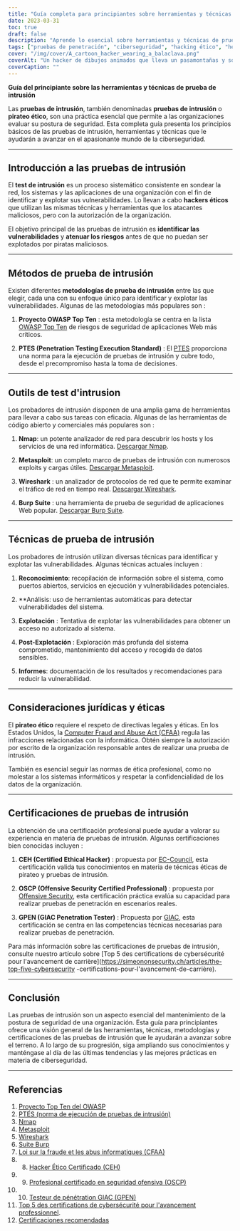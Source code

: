 ```yaml
---
title: "Guía completa para principiantes sobre herramientas y técnicas de pruebas de penetración"
date: 2023-03-31
toc: true
draft: false
description: "Aprende lo esencial sobre herramientas y técnicas de pruebas de penetración, metodologías y certificaciones para dar el pistoletazo de salida a tu carrera en ciberseguridad."
tags: ["pruebas de penetración", "ciberseguridad", "hacking ético", "herramientas", "técnicas", "guía para principiantes", "Nmap", "Metasploit", "Wireshark", "Burp Suite", "OSSTMM", "PTES", "OWASP", "CEH", "OSCP", "GPEN", "pruebas de seguridad", "evaluación de vulnerabilidades", "seguridad de redes", "seguridad de la información"].
cover: "/img/cover/A_cartoon_hacker_wearing_a_balaclava.png"
coverAlt: "Un hacker de dibujos animados que lleva un pasamontañas y sostiene una lupa, examinando una pantalla de ordenador que muestra varias herramientas de pruebas de hacking como Nmap, Metasploit, Wireshark y Burp Suite, con cerraduras digitales que simbolizan sistemas seguros en el fondo."
coverCaption: ""
---
```



 **Guía del principiante sobre las herramientas y técnicas de prueba de intrusión**
 
 Las **pruebas de intrusión**, también denominadas **pruebas de intrusión** o **pirateo ético**, son una práctica esencial que permite a las organizaciones evaluar su postura de seguridad. Esta completa guía presenta los principios básicos de las pruebas de intrusión, herramientas y técnicas que le ayudarán a avanzar en el apasionante mundo de la ciberseguridad.
 
 ______
 
 ## Introducción a las pruebas de intrusión
 
 El **test de intrusión** es un proceso sistemático consistente en sondear la red, los sistemas y las aplicaciones de una organización con el fin de identificar y explotar sus vulnerabilidades. Lo llevan a cabo **hackers éticos** que utilizan las mismas técnicas y herramientas que los atacantes maliciosos, pero con la autorización de la organización.
 
 El objetivo principal de las pruebas de intrusión es **identificar las vulnerabilidades** y **atenuar los riesgos** antes de que no puedan ser explotados por piratas maliciosos.
 
 ______
 
 ## Métodos de prueba de intrusión
 
 Existen diferentes **metodologías de prueba de intrusión** entre las que elegir, cada una con su enfoque único para identificar y explotar las vulnerabilidades. Algunas de las metodologías más populares son :
 
 1. **Proyecto OWASP Top Ten** : esta metodología se centra en la lista [OWASP Top Ten](https://owasp.org/www-project-top-ten/) de riesgos de seguridad de aplicaciones Web más críticos.
 
 2. **PTES (Penetration Testing Execution Standard)** : El [PTES](http://www.pentest-standard.org/index.php/Main_Page) proporciona una norma para la ejecución de pruebas de intrusión y cubre todo, desde el precompromiso hasta la toma de decisiones.
 
 ______
 
 ## Outils de test d'intrusion
 
 Los probadores de intrusión disponen de una amplia gama de herramientas para llevar a cabo sus tareas con eficacia. Algunas de las herramientas de código abierto y comerciales más populares son :
 
 1. **Nmap**: un potente analizador de red para descubrir los hosts y los servicios de una red informática. [Descargar Nmap](https://nmap.org/download.html).
 
 2. **Metasploit**: un completo marco de pruebas de intrusión con numerosos exploits y cargas útiles. [Descargar Metasploit](https://www.metasploit.com/download).
 
 3. **Wireshark** : un analizador de protocolos de red que te permite examinar el tráfico de red en tiempo real. [Descargar Wireshark](https://www.wireshark.org/download.html).
 
 4. **Burp Suite** : una herramienta de prueba de seguridad de aplicaciones Web popular. [Descargar Burp Suite](https://portswigger.net/burp/communitydownload).
 
 ______
 
 ## Técnicas de prueba de intrusión
 
 Los probadores de intrusión utilizan diversas técnicas para identificar y explotar las vulnerabilidades. Algunas técnicas actuales incluyen :
 
 1. **Reconocimiento**: recopilación de información sobre el sistema, como puertos abiertos, servicios en ejecución y vulnerabilidades potenciales.
 
 2. **Análisis: uso de herramientas automáticas para detectar vulnerabilidades del sistema.
 
 3. **Explotación** : Tentativa de explotar las vulnerabilidades para obtener un acceso no autorizado al sistema.
 
 4. **Post-Explotación** : Exploración más profunda del sistema comprometido, mantenimiento del acceso y recogida de datos sensibles.
 
 5. **Informes**: documentación de los resultados y recomendaciones para reducir la vulnerabilidad.
 
 ______
 
 ## Consideraciones jurídicas y éticas
 
 El **pirateo ético** requiere el respeto de directivas legales y éticas. En los Estados Unidos, la [Computer Fraud and Abuse Act (CFAA)](https://en.wikipedia.org/wiki/Computer_Fraud_and_Abuse_Act) regula las infracciones relacionadas con la informática. Obtén siempre la autorización por escrito de la organización responsable antes de realizar una prueba de intrusión.
 
 También es esencial seguir las normas de ética profesional, como no molestar a los sistemas informáticos y respetar la confidencialidad de los datos de la organización.
 
 ______
 
 ## Certificaciones de pruebas de intrusión
 
 La obtención de una certificación profesional puede ayudar a valorar su experiencia en materia de pruebas de intrusión. Algunas certificaciones bien conocidas incluyen :
 
 1. **CEH (Certified Ethical Hacker)** : propuesta por [EC-Council](https://www.eccouncil.org/programs/certified-ethical-hacker-ceh/), esta certificación valida tus conocimientos en materia de técnicas éticas de pirateo y pruebas de intrusión.
 
 2. **OSCP (Offensive Security Certified Professional)** : propuesta por [Offensive Security](https://www.offensive-security.com/pwk-oscp/), esta certificación práctica evalúa su capacidad para realizar pruebas de penetración en escenarios reales.
 
 3. **GPEN (GIAC Penetration Tester)** : Propuesta por [GIAC](https://www.giac.org/certification/penetration-tester-gpen), esta certificación se centra en las competencias técnicas necesarias para realizar pruebas de penetración.
 
 Para más información sobre las certificaciones de pruebas de intrusión, consulte nuestro artículo sobre [Top 5 des certifications de cybersécurité pour l'avancement de carrière](https://simeononsecurity.ch/articles/the-top-five-cybersecurity -certifications-pour-l'avancement-de-carrière).
 
 ______
 
 ## Conclusión
 
 Las pruebas de intrusión son un aspecto esencial del mantenimiento de la postura de seguridad de una organización. Esta guía para principiantes ofrece una visión general de las herramientas, técnicas, metodologías y certificaciones de las pruebas de intrusión que le ayudarán a avanzar sobre el terreno. A lo largo de su progresión, siga ampliando sus conocimientos y manténgase al día de las últimas tendencias y las mejores prácticas en materia de ciberseguridad.
 
 ______
 
 ## Referencias
 
 1. [Proyecto Top Ten del OWASP](https://owasp.org/www-project-top-ten/)
 2. [PTES (norma de ejecución de pruebas de intrusión)](http://www.pentest-standard.org/index.php/Main_Page)
 3. [Nmap](https://nmap.org/download.html)
 4. [Metasploit](https://www.metasploit.com/download)
 5. [Wireshark](https://www.wireshark.org/download.html)
 6. [Suite Burp](https://portswigger.net/burp/communitydownload)
 7. [Loi sur la fraude et les abus informatiques (CFAA)](https://en.wikipedia.org/wiki/Computer_Fraud_and_Abuse_Act)
 8. 8. [Hacker Ético Certificado (CEH)](https://www.eccouncil.org/programs/certified-ethical-hacker-ceh/)
 9. 9. [Profesional certificado en seguridad ofensiva (OSCP)](https://www.offensive-security.com/pwk-oscp/)
 10. 10. [Testeur de pénétration GIAC (GPEN)](https://www.giac.org/certification/penetration-tester-gpen)
 11. [Top 5 des certifications de cybersécurité pour l'avancement professionnel](https://simeononsecurity.ch/articles/the-top-five-cybersecurity-certifications-for-career-advancement/s).
 12. [Certificaciones recomendadas](https://simeononsecurity.ch/recommendations/certifications/)
 
